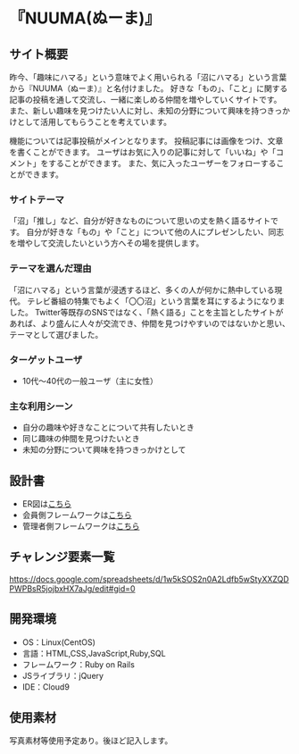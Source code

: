 # 『NUUMA(ぬーま)』

## サイト概要
昨今、「趣味にハマる」という意味でよく用いられる「沼にハマる」という言葉から『NUUMA（ぬーま）』と名付けました。
好きな「もの」、「こと」に関する記事の投稿を通して交流し、一緒に楽しめる仲間を増やしていくサイトです。
また、新しい趣味を見つけたい人に対し、未知の分野について興味を持つきっかけとして活用してもらうことを考えています。

機能については記事投稿がメインとなります。
投稿記事には画像をつけ、文章を書くことができます。
ユーザはお気に入りの記事に対して「いいね」や「コメント」をすることができます。
また、気に入ったユーザーをフォローすることができます。

### サイトテーマ
「沼」「推し」など、自分が好きなものについて思いの丈を熱く語るサイトです。
自分が好きな「もの」や「こと」について他の人にプレゼンしたい、同志を増やして交流したいという方へその場を提供します。

### テーマを選んだ理由
「沼にハマる」という言葉が浸透するほど、多くの人が何かに熱中している現代。
テレビ番組の特集でもよく「〇〇沼」という言葉を耳にするようになりました。
Twitter等既存のSNSではなく、「熱く語る」ことを主旨としたサイトがあれば、より盛んに人々が交流でき、仲間を見つけやすいのではないかと思い、テーマとして選びました。

### ターゲットユーザ
- 10代〜40代の一般ユーザ（主に女性）

### 主な利用シーン
- 自分の趣味や好きなことについて共有したいとき
- 同じ趣味の仲間を見つけたいとき
- 未知の分野について興味を持つきっかけとして

## 設計書
- ER図は[こちら](https://app.diagrams.net/#G11R7E4h1vChRv6zy5JNYo5h-DVha9QPq7)
- 会員側フレームワークは[こちら](https://app.diagrams.net/#G1BbzqrYdGwWd2k7lp1QgqWdKV_QycIq4R)
- 管理者側フレームワークは[こちら](https://app.diagrams.net/#G1BrLlPzr4Jk8FzswIUWFgDlpph5BOtb3S)

## チャレンジ要素一覧
<https://docs.google.com/spreadsheets/d/1w5kSOS2n0A2Ldfb5wStyXXZQDPWPBsR5jojbxHX7aJg/edit#gid=0>

## 開発環境
- OS：Linux(CentOS)
- 言語：HTML,CSS,JavaScript,Ruby,SQL
- フレームワーク：Ruby on Rails
- JSライブラリ：jQuery
- IDE：Cloud9

## 使用素材
写真素材等使用予定あり。後ほど記入します。